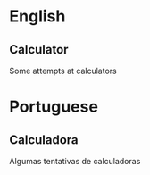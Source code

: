 # English
## Calculator
<div>
    <p>Some attempts at calculators</p>
</div>

# Portuguese
## Calculadora
<div>
    <p>Algumas tentativas de calculadoras</p>
</div>
